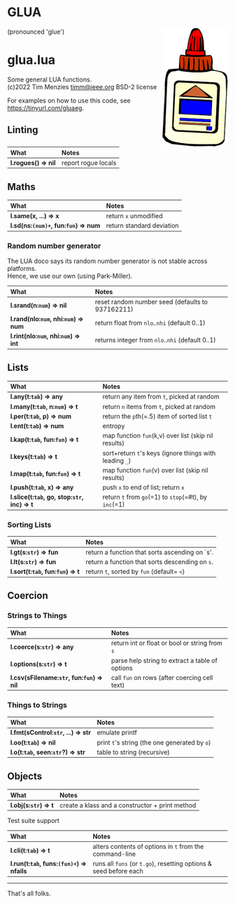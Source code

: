 
# GLUA
(pronounced 'glue')
<img src='img/lib.png' width=150 align=right>
#	glua.lua	

Some general LUA functions.    	
(c)2022 Tim Menzies <timm@ieee.org> BSD-2 license	
   	
For examples on how to use this code, see https://tinyurl.com/gluaeg.	
## Linting	

| What | Notes |
|:---|:---|
| <b>l.rogues() &rArr;  nil</b> |  report rogue locals |


## Maths	

| What | Notes |
|:---|:---|
| <b>l.same(x, ...) &rArr;  x</b> |  return `x` unmodified |
| <b>l.sd(ns:`(num)+`, fun:`fun`) &rArr;  num</b> |  return standard deviation |


### Random number generator	
The LUA doco says its random number generator is not stable across platforms.	
Hence, we use our own (using Park-Miller).	

| What | Notes |
|:---|:---|
| <b>l.srand(n:`num`) &rArr;  nil</b> |  reset random number seed (defaults to 937162211)  |
| <b>l.rand(nlo:`num`, nhi:`num`) &rArr;  num</b> |  return float from `nlo`..`nhi` (default 0..1) |
| <b>l.rint(nlo:`num`, nhi:`num`) &rArr;  int</b> |  returns integer from `nlo`..`nhi` (default 0..1) |


## Lists	

| What | Notes |
|:---|:---|
| <b>l.any(t:`tab`) &rArr;  any</b> |  return any item from `t`, picked at random |
| <b>l.many(t:`tab`, n:`num`) &rArr;  t</b> |  return `n` items from `t`, picked at random |
| <b>l.per(t:`tab`, p) &rArr;  num</b> |  return the `p`th(=.5) item of sorted list `t` |
| <b>l.ent(t:`tab`) &rArr;  num</b> |   entropy |
| <b>l.kap(t:`tab`,  fun:`fun`) &rArr;  t</b> |  map function `fun`(k,v) over list (skip nil results)  |
| <b>l.keys(t:`tab`) &rArr;  t</b> |  sort+return `t`'s keys (ignore things with leading `_`) |
| <b>l.map(t:`tab`,  fun:`fun`) &rArr;  t</b> |  map function `fun`(v) over list (skip nil results)  |
| <b>l.push(t:`tab`,  x) &rArr;  any</b> |  push `x` to end of list; return `x`  |
| <b>l.slice(t:`tab`,  go,  stop:`str`,  inc) &rArr;  t</b> |  return `t` from `go`(=1) to `stop`(=#t), by `inc`(=1) |


### Sorting Lists	

| What | Notes |
|:---|:---|
| <b>l.gt(s:`str`) &rArr;  fun</b> |  return a function that sorts ascending on `s'. |
| <b>l.lt(s:`str`) &rArr;  fun</b> |  return a function that sorts descending on `s`. |
| <b>l.sort(t:`tab`,  fun:`fun`) &rArr;  t</b> |  return `t`,  sorted by `fun` (default= `<`) |


## Coercion	
### Strings to Things	

| What | Notes |
|:---|:---|
| <b>l.coerce(s:`str`) &rArr;  any</b> |  return int or float or bool or string from `s` |
| <b>l.options(s:`str`) &rArr;  t</b> |   parse help string to extract a table of options |
| <b>l.csv(sFilename:`str`, fun:`fun`) &rArr;  nil</b> |  call `fun` on rows (after coercing cell text) |


### Things to Strings	

| What | Notes |
|:---|:---|
| <b>l.fmt(sControl:`str`, ...) &rArr;  str</b> |  emulate printf |
| <b>l.oo(t:`tab`) &rArr;  nil</b> |  print `t`'s string (the one generated by `o`) |
| <b>l.o(t:`tab`,   seen:`str`?) &rArr;  str</b> |  table to string (recursive) |


## Objects	

| What | Notes |
|:---|:---|
| <b>l.obj(s:`str`) &rArr;  t</b> |  create a klass and a constructor + print method |


Test suite support	

| What | Notes |
|:---|:---|
| <b>l.cli(t:`tab`) &rArr;  t</b> |  alters contents of options in `t` from the  command-line |
| <b>l.run(t:`tab`, funs:`(fun)+`) &rArr;  nfails</b> |  runs all `funs` (or `t.go`), resetting options & seed before each |


-------------------------------	
That's all folks.	
